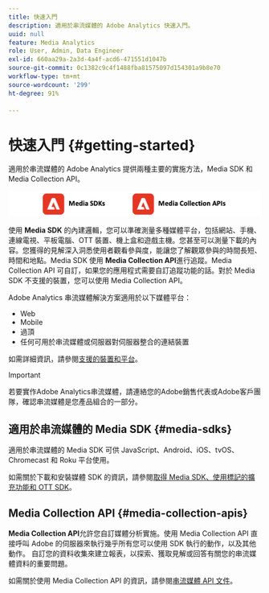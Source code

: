 ```yaml
---
title: 快速入門
description: 適用於串流媒體的 Adobe Analytics 快速入門。
uuid: null
feature: Media Analytics
role: User, Admin, Data Engineer
exl-id: 660aa29a-2a3d-4a4f-acd6-471551d1047b
source-git-commit: 0c1382c9c4f1488fba81575097d154301a9b8e70
workflow-type: tm+mt
source-wordcount: '299'
ht-degree: 91%

---
```


# 快速入門 {#getting-started}

適用於串流媒體的 Adobe Analytics 提供兩種主要的實施方法，Media SDK 和 Media Collection API。

![方法](assets/getting-started2.png) 

使用 **Media SDK** 的內建邏輯，您可以準確測量多種媒體平台，包括網站、手機、連線電視、平板電腦、OTT 裝置、機上盒和遊戲主機。您甚至可以測量下載的內容。您獲得的見解深入洞悉使用者觀看參與度，能讓您了解觀眾參與的時間長短、時間和地點。Media SDK 使用 **Media Collection API**&#x200B;進行追蹤。Media Collection API 可自訂，如果您的應用程式需要自訂追蹤功能的話。對於 Media SDK 不支援的裝置，您可以使用 Media Collection API。

Adobe Analytics 串流媒體解決方案適用於以下媒體平台：

* Web
* Mobile
* 過頂
* 任何可用於串流媒體或伺服器對伺服器整合的連結裝置

如需詳細資訊，請參閱[支援的裝置和平台](/help/getting-started/supported-devices.md)。

>[!IMPORTANT]
>
>若要實作Adobe Analytics串流媒體，請連絡您的Adobe銷售代表或Adobe客戶團隊，確認串流媒體是您產品組合的一部分。

## 適用於串流媒體的 Media SDK {#media-sdks}

適用於串流媒體的 Media SDK 可供 JavaScript、Android、iOS、tvOS、Chromecast 和 Roku 平台使用。

如需關於下載和安裝媒體 SDK 的資訊，請參閱[取得 Media SDK、使用標記的擴充功能和 OTT SDK](/help/getting-started/download-sdks.md)。


## Media Collection API {#media-collection-apis}

**Media Collection API**&#x200B;允許您自訂媒體分析實施。使用 Media Collection API 直接呼叫 Adobe 的伺服器來執行幾乎所有您可以使用 SDK 執行的動作，以及其他動作。 自訂您的資料收集來建立報表，以探索、獲取見解或回答有關您的串流媒體資料的重要問題。

如需關於使用 Media Collection API 的資訊，請參閱[串流媒體 API 文件](/help/implementation/media-collection-api/mc-api-overview.md)。
